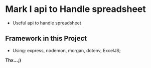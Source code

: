 # Mark I api to Handle spreadsheet
-   Useful api to handle spreadsheet

## Framework in this Project
-   Using: express, nodemon, morgan, dotenv, ExcelJS;

**Thx...;)**